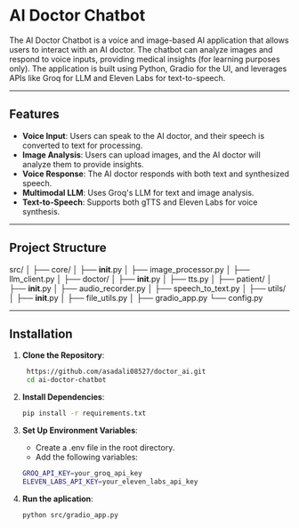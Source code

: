 # AI Doctor Chatbot

The AI Doctor Chatbot is a voice and image-based AI application that allows users to interact with an AI doctor. The chatbot can analyze images and respond to voice inputs, providing medical insights (for learning purposes only). The application is built using Python, Gradio for the UI, and leverages APIs like Groq for LLM and Eleven Labs for text-to-speech.

---

## Features

- **Voice Input**: Users can speak to the AI doctor, and their speech is converted to text for processing.
- **Image Analysis**: Users can upload images, and the AI doctor will analyze them to provide insights.
- **Voice Response**: The AI doctor responds with both text and synthesized speech.
- **Multimodal LLM**: Uses Groq's LLM for text and image analysis.
- **Text-to-Speech**: Supports both gTTS and Eleven Labs for voice synthesis.

---

## Project Structure

src/
│
├── core/
│   ├── __init__.py
│   ├── image_processor.py
│   ├── llm_client.py
│
├── doctor/
│   ├── __init__.py
│   ├── tts.py
│
├── patient/
│   ├── __init__.py
│   ├── audio_recorder.py
│   ├── speech_to_text.py
│
├── utils/
│   ├── __init__.py
│   ├── file_utils.py
│
├── gradio_app.py
└── config.py


---

## Installation

1. **Clone the Repository**:
   ```bash
    https://github.com/asadali08527/doctor_ai.git
    cd ai-doctor-chatbot
    ```
2. **Install Dependencies**:
    ```bash
    pip install -r requirements.txt
    ```
3. **Set Up Environment Variables**:

    - Create a .env file in the root directory.
    - Add the following variables:

    ```bash
    GROQ_API_KEY=your_groq_api_key
    ELEVEN_LABS_API_KEY=your_eleven_labs_api_key
    ```
4. **Run the aplication**:
    ```bash
    python src/gradio_app.py
    ```



